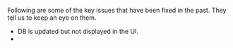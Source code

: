 Following are some of the key issues that have been fixed in the past. They tell us to keep an eye on them.

- DB is updated but not displayed in the UI.
-
